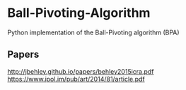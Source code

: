 # Ball-Pivoting-Algorithm
Python implementation of the Ball-Pivoting algorithm (BPA)

## Papers
http://jbehley.github.io/papers/behley2015icra.pdf
https://www.ipol.im/pub/art/2014/81/article.pdf

